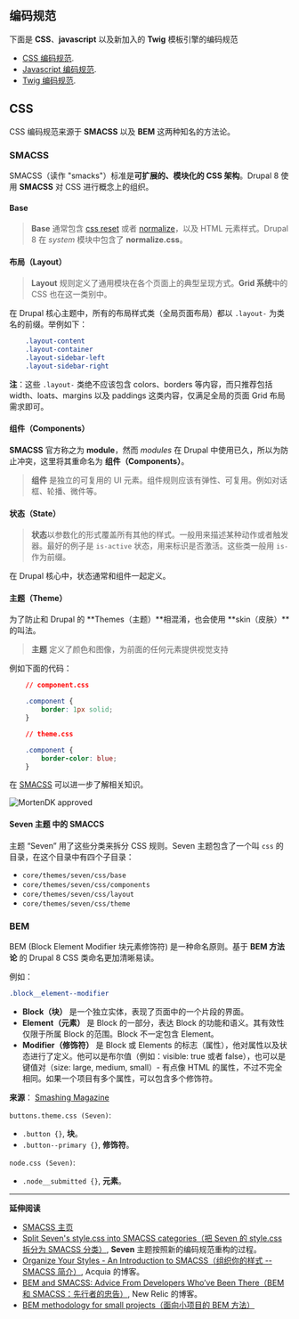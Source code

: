 ## 编码规范

下面是 **CSS**、**javascript** 以及新加入的 **Twig** 模板引擎的编码规范

- [CSS 编码规范](https://www.drupal.org/node/1886770).
- [Javascript 编码规范](https://www.drupal.org/node/172169).
- [Twig 编码规范](https://www.drupal.org/node/1823416).

## CSS

CSS 编码规范来源于 **SMACSS** 以及 **BEM** 这两种知名的方法论。

### SMACSS

SMACSS（读作 "smacks"）标准是**可扩展的、模块化的 CSS 架构**。Drupal 8 使用 **SMACSS** 对 CSS 进行概念上的组织。

#### Base

> **Base** 通常包含 [css reset](http://cssreset.com/scripts/eric-meyer-reset-css/) 或者 [normalize](http://cssreset.com/scripts/normalize-css/)，以及 HTML 元素样式。Drupal 8 在 *system* 模块中包含了 **normalize.css**。

#### 布局（Layout）

> **Layout** 规则定义了通用模块在各个页面上的典型呈现方式。**Grid 系统**中的 CSS 也在这一类别中。

在 Drupal 核心主题中，所有的布局样式类（全局页面布局）都以 `.layout-` 为类名的前缀。举例如下：

~~~css
    .layout-content
    .layout-container
    .layout-sidebar-left
    .layout-sidebar-right
~~~

**注**：这些 `.layout-` 类绝不应该包含 colors、borders 等内容，而只推荐包括 width、loats、margins 以及 paddings 这类内容，仅满足全局的页面 Grid 布局需求即可。

#### 组件（Components）

**SMACSS** 官方称之为 **module**，然而 *modules* 在 Drupal 中使用已久，所以为防止冲突，这里将其重命名为 **组件（Components）**。

> **组件** 是独立的可复用的 UI 元素。组件规则应该有弹性、可复用。例如对话框、轮播、微件等。

#### 状态（State）

> **状态**以参数化的形式覆盖所有其他的样式。一般用来描述某种动作或者触发器。最好的例子是 `is-active` 状态，用来标识是否激活。这些类一般用 `is-` 作为前缀。

在 Drupal 核心中，状态通常和组件一起定义。

#### 主题（Theme）

为了防止和 Drupal 的 **Themes（主题）**相混淆，也会使用 **skin（皮肤）**的叫法。

> **主题** 定义了颜色和图像，为前面的任何元素提供视觉支持

例如下面的代码：

~~~css
    // component.css

    .component {
        border: 1px solid;
    }

    // theme.css

    .component {
        border-color: blue;
    }
~~~


在 [SMACSS](https://smacss.com/) 可以进一步了解相关知识。

![MortenDK approved](../img/mortendk.jpg)

#### Seven 主题 中的 SMACCS

主题 “Seven” 用了这些分类来拆分 CSS 规则。Seven 主题包含了一个叫 `css` 的目录，在这个目录中有四个子目录：

- `core/themes/seven/css/base`
- `core/themes/seven/css/components`
- `core/themes/seven/css/layout`
- `core/themes/seven/css/theme`

### BEM

BEM (Block Element Modifier 块元素修饰符) 是一种命名原则。基于 **BEM 方法论** 的 Drupal 8 CSS 类命名更加清晰易读。

例如：

~~~css
.block__element--modifier
~~~

- **Block（块）** 是一个独立实体，表现了页面中的一个片段的界面。
- **Element（元素）** 是 Block 的一部分，表达 Block 的功能和语义。其有效性仅限于所属 Block 的范围。Block 不一定包含 Element。
- **Modifier（修饰符）** 是 Block 或 Elements 的标志（属性），他对属性以及状态进行了定义。他可以是布尔值（例如：visible: true 或者 false），也可以是键值对（size: large, medium, small）- 有点像 HTML 的属性，不过不完全相同。如果一个项目有多个属性，可以包含多个修饰符。

**来源**： [Smashing Magazine](http://www.smashingmagazine.com/2014/07/17/bem-methodology-for-small-projects/)

`buttons.theme.css (Seven)`:

- `.button {}`,  **块**。
- `.button--primary {}`, **修饰符**。

`node.css (Seven)`:

- `.node__submitted {}`,  **元素**。

***

**延伸阅读**

* [SMACSS 主页](https://smacss.com)
* [Split Seven's style.css into SMACSS categories（把 Seven 的 style.css 拆分为 SMACSS 分类）](https://www.drupal.org/node/2321505), **Seven** 主题按照新的编码规范重构的过程。
* [Organize Your Styles - An Introduction to SMACSS（组织你的样式 -- SMACSS 简介）](https://www.acquia.com/blog/organize-your-styles-introduction-smacss), Acquia 的博客。
* [BEM and SMACSS: Advice From Developers Who’ve Been There（BEM 和 SMACSS：先行者的忠告）](http://www.sitepoint.com/bem-smacss-advice-from-developers/), New Relic 的博客。
* [BEM methodology for small projects（面向小项目的 BEM 方法）](http://www.smashingmagazine.com/2014/07/17/bem-methodology-for-small-projects/)
